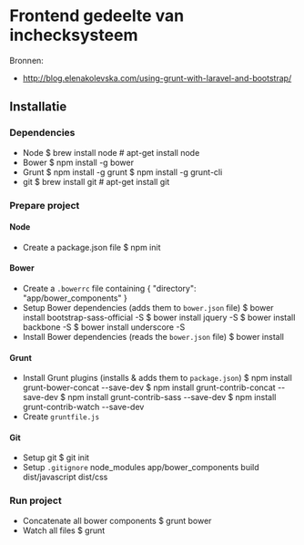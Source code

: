 Frontend gedeelte van inchecksysteem
====================================
Bronnen:
 - http://blog.elenakolevska.com/using-grunt-with-laravel-and-bootstrap/

Installatie
-----------
### Dependencies
 - Node
    $ brew install node             # apt-get install node
 - Bower
    $ npm install -g bower
 - Grunt
    $ npm install -g grunt
    $ npm install -g grunt-cli
 - git
    $ brew install git              # apt-get install git

### Prepare project
#### Node
 - Create a package.json file
    $ npm init
#### Bower
 - Create a `.bowerrc` file containing
    {
        "directory": "app/bower_components"
    }
 - Setup Bower dependencies (adds them to `bower.json` file)
    $ bower install bootstrap-sass-official -S
    $ bower install jquery -S
    $ bower install backbone -S
    $ bower install underscore -S
 - Install Bower dependencies (reads the `bower.json` file)
    $ bower install
#### Grunt
 - Install Grunt plugins (installs & adds them to `package.json`)
    $ npm install grunt-bower-concat --save-dev
    $ npm install grunt-contrib-concat --save-dev
    $ npm install grunt-contrib-sass --save-dev
    $ npm install grunt-contrib-watch --save-dev
 - Create `gruntfile.js`
#### Git
 - Setup git
    $ git init
 - Setup `.gitignore`
    node_modules
    app/bower_components
    build
    dist/javascript
    dist/css

### Run project
 - Concatenate all bower components
    $ grunt bower
 - Watch all files
    $ grunt
